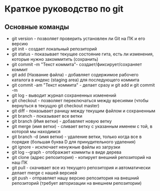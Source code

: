 # Краткое руководство по git

## Основные команды

* git version - позволяет проверить установлен ли Git на ПК и его версию
* git init - создает локальный репозиторий
* git status - показывает текущее состояние гита, есть ли изменения, которые нужно закоммитить (сохранить)
* git commit -m "Текст коммита"- создает/фиксирует/сохраняет коммит
* git add (Название файла) - добавляет содержимое рабочего каталога в индекс (staging area) для последующего коммита 
* git commit -am "Текст коммита" - делает сразу и git add и git commit -m
* git log - выводит журнал сохраненных изменений
* git checkout - позволяет переключаться между вресиями (чтобы вернуться в текущую git checkout master)
* git diff - показывает раницу между текущим файлом и сохраненным
* git branch - показывает все ветки
* git branch (Имя ветки) - добавляет новую ветку
* git merge (имя ветки) - сливает ветку с указанным именем с той, в которой мы находимся
* git branch -d (имя ветки) - удаление ветки, только когда все в порядке (большая буква D для принудительного удаления)
* git ignore - исключает ненужные файлы из загрузки
* git log --graph - отображает коммиты в виде дерева
* git clone (адрес репозитория) - копирует внешний репозиторий на наш ПК
* git pull - скачивает все из текущего репозитория и автоматически делает merge с нашей версией
* git push - отправляет нашу версию репозитория на внешний
репозиторий (требует авторизации на внешнем репозитории)
